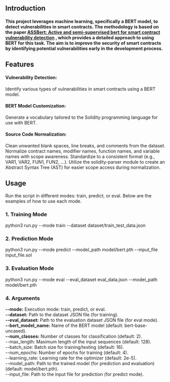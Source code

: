 ## Introduction
#### This project leverages machine learning, specifically a BERT model, to detect vulnerabilities in smart contracts. The methodology is based on the paper [ASSBert: Active and semi-supervised bert for smart contract vulnerability detection](https://www.sciencedirect.com/science/article/abs/pii/S221421262300008X) , which provides a detailed approach to using BERT for this task. The aim is to improve the security of smart contracts by identifying potential vulnerabilities early in the development process.
## Features
#### Vulnerability Detection:
Identify various types of vulnerabilities in smart contracts using a BERT model.
#### BERT Model Customization:
Generate a vocabulary tailored to the Solidity programming language for use with BERT.
#### Source Code Normalization:
Clean unwanted blank spaces, line breaks, and comments from the dataset.
Normalize contract names, modifier names, function names, and variable names with scope awareness. Standardize to a consistent format (e.g., VAR1, VAR2, FUN1, FUN2, ...).
Utilize the solidity-parser module to create an Abstract Syntax Tree (AST) for easier scope access during normalization.

## Usage
Run the script in different modes: train, predict, or eval. Below are the examples of how to use each mode.

### 1. Training Mode
python3 run.py --mode train --dataset dataset/train_test_data.json
### 2. Prediction Mode
python3 run.py --mode predict --model_path model/bert.pth --input_file input_file.sol
### 3. Evaluation Mode
python3 run.py --mode eval --eval_dataset eval_data.json --model_path model/bert.pth
### 4. Arguments
**--mode:** Execution mode: train, predict, or eval.\
**--dataset:** Path to the dataset JSON file (for training).\
**--eval_dataset:** Path to the evaluation dataset JSON file (for eval mode).\
**--bert_model_name:** Name of the BERT model (default: bert-base-uncased).\
**--num_classes:** Number of classes for classification (default: 2).\
--max_length: Maximum length of the input sequences (default: 128).\
--batch_size: Batch size for training/testing (default: 16).\
--num_epochs: Number of epochs for training (default: 4).\
--learning_rate: Learning rate for the optimizer (default: 2e-5).\
--model_path: Path to the trained model (for prediction and evaluation) (default: model/bert.pth).\
--input_file: Path to the input file for prediction (for predict mode).

